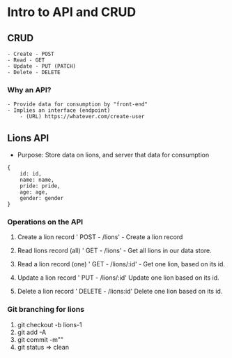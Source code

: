 # Intro to API and CRUD

## CRUD
    - Create - POST
    - Read - GET
    - Update - PUT (PATCH)
    - Delete - DELETE

### Why an API?
    - Provide data for consumption by "front-end"
    - Implies an interface (endpoint)
        - (URL) https://whatever.com/create-user

## Lions API
- Purpose: Store data on lions, and server that data for consumption

```
{
    id: id,
    name: name,
    pride: pride,
    age: age,
    gender: gender
}
```
### Operations on the API
1. Create a lion record
' POST - /lions' -  Create a lion record

2. Read lions record (all)
' GET - /lions' -  Get all lions in our data store.

3. Read a lion record (one)
' GET - /lions/:id' -  Get one lion, based on its id.

4. Update a lion record
' PUT - /lions/:id' Update one lion based on its id.

5. Delete a lion record
' DELETE - /lions:id' Delete one lion based on its id.

### Git branching for lions
1. git checkout -b lions-1
2. git add -A
3. git commit -m"<message>"
4. git status => clean